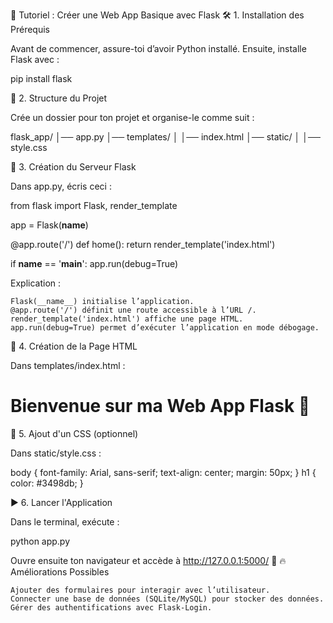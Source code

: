 📌 Tutoriel : Créer une Web App Basique avec Flask
🛠️ 1. Installation des Prérequis

Avant de commencer, assure-toi d’avoir Python installé. Ensuite, installe Flask avec :

pip install flask

📂 2. Structure du Projet

Crée un dossier pour ton projet et organise-le comme suit :

flask_app/
│── app.py
│── templates/
│   │── index.html
│── static/
│   │── style.css

🚀 3. Création du Serveur Flask

Dans app.py, écris ceci :

from flask import Flask, render_template

app = Flask(__name__)

@app.route('/')
def home():
    return render_template('index.html')

if __name__ == '__main__':
    app.run(debug=True)

Explication :

    Flask(__name__) initialise l’application.
    @app.route('/') définit une route accessible à l’URL /.
    render_template('index.html') affiche une page HTML.
    app.run(debug=True) permet d’exécuter l’application en mode débogage.

🎨 4. Création de la Page HTML

Dans templates/index.html :

<!DOCTYPE html>
<html lang="fr">
<head>
    <meta charset="UTF-8">
    <meta name="viewport" content="width=device-width, initial-scale=1.0">
    <title>Ma Première App Flask</title>
    <link rel="stylesheet" href="{{ url_for('static', filename='style.css') }}">
</head>
<body>
    <h1>Bienvenue sur ma Web App Flask 🎉</h1>
</body>
</html>

🎨 5. Ajout d'un CSS (optionnel)

Dans static/style.css :

body {
    font-family: Arial, sans-serif;
    text-align: center;
    margin: 50px;
}
h1 {
    color: #3498db;
}

▶️ 6. Lancer l'Application

Dans le terminal, exécute :

python app.py

Ouvre ensuite ton navigateur et accède à http://127.0.0.1:5000/ 🎉
🔥 Améliorations Possibles

    Ajouter des formulaires pour interagir avec l’utilisateur.
    Connecter une base de données (SQLite/MySQL) pour stocker des données.
    Gérer des authentifications avec Flask-Login.